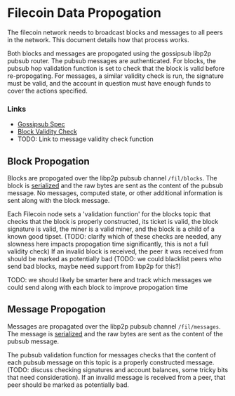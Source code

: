 # Filecoin Data Propogation

The filecoin network needs to broadcast blocks and messages to all peers in the network. This document details how that process works.

Both blocks and messages are propogated using the gossipsub libp2p pubsub router. The pubsub messages are authenticated. For blocks, the pubsub hop validation function is set to check that the block is valid before re-propogating. For messages, a similar validity check is run, the signature must be valid, and the account in question must have enough funds to cover the actions specified.

### Links

- [Gossipsub Spec](https://github.com/libp2p/specs/tree/master/pubsub/gossipsub)
- [Block Validity Check](mining.md#chain-validation)
- TODO: Link to message validity check function

## Block Propogation

Blocks are propogated over the libp2p pubsub channel `/fil/blocks`. The block is [serialized](data-structures.md#block) and the raw bytes are sent as the content of the pubsub message. No messages, computed state, or other additional information is sent along with the block message.

Each Filecoin node sets a 'validation function' for the blocks topic that checks that the block is properly constructed, its ticket is valid, the block signature is valid, the miner is a valid miner, and the block is a child of a known good tipset. (TODO: clarify which of these checks are needed, any slowness here impacts propogation time significantly, this is not a full validity check) If an invalid block is received, the peer it was received from should be marked as potentially bad (TODO: we could blacklist peers who send bad blocks, maybe need support from libp2p for this?)

TODO: we should likely be smarter here and track which messages we could send along with each block to improve propogation time

## Message Propogation

Messages are propagated over the libp2p pubsub channel `/fil/messages`. The message is [serialized](data-structures.md#messages) and the raw bytes are sent as the content of the pubsub message.

The pubsub validation function for messages checks that the content of each pubsub message on this topic is a properly constructed message. (TODO: discuss checking signatures and account balances, some tricky bits that need consideration). If an invalid message is received from a peer, that peer should be marked as potentially bad.